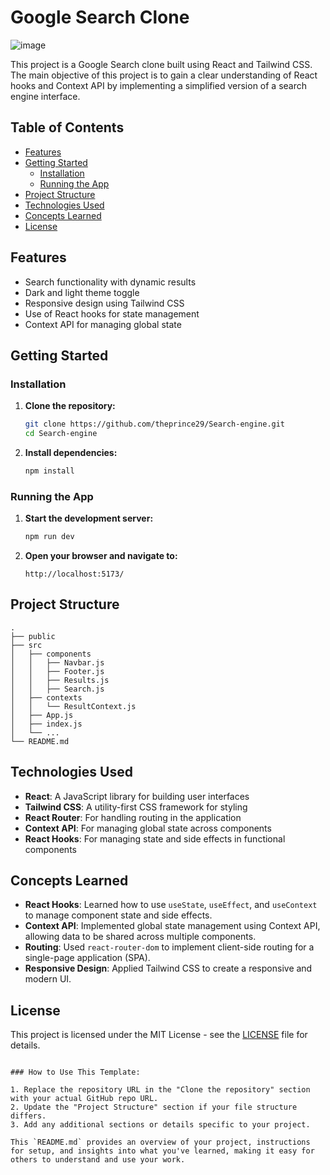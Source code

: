 # Google Search Clone

![image](https://github.com/user-attachments/assets/61f403be-04cb-4fc9-9e8c-275aef3ef515)


This project is a Google Search clone built using React and Tailwind CSS. The main objective of this project is to gain a clear understanding of React hooks and Context API by implementing a simplified version of a search engine interface.

## Table of Contents

- [Features](#features)
- [Getting Started](#getting-started)
  - [Installation](#installation)
  - [Running the App](#running-the-app)
- [Project Structure](#project-structure)
- [Technologies Used](#technologies-used)
- [Concepts Learned](#concepts-learned)
- [License](#license)

## Features

- Search functionality with dynamic results
- Dark and light theme toggle
- Responsive design using Tailwind CSS
- Use of React hooks for state management
- Context API for managing global state

## Getting Started

### Installation

1. **Clone the repository:**

   ```bash
   git clone https://github.com/theprince29/Search-engine.git
   cd Search-engine
   ```

2. **Install dependencies:**

   ```bash
   npm install
   ```

### Running the App

1. **Start the development server:**

   ```bash
   npm run dev
   ```

2. **Open your browser and navigate to:**

   ```
   http://localhost:5173/
   ```

## Project Structure

```
.
├── public
├── src
│   ├── components
│   │   ├── Navbar.js
│   │   ├── Footer.js
│   │   ├── Results.js
│   │   ├── Search.js
│   ├── contexts
│   │   └── ResultContext.js
│   ├── App.js
│   ├── index.js
│   └── ...
└── README.md
```

## Technologies Used

- **React**: A JavaScript library for building user interfaces
- **Tailwind CSS**: A utility-first CSS framework for styling
- **React Router**: For handling routing in the application
- **Context API**: For managing global state across components
- **React Hooks**: For managing state and side effects in functional components

## Concepts Learned

- **React Hooks**: Learned how to use `useState`, `useEffect`, and `useContext` to manage component state and side effects.
- **Context API**: Implemented global state management using Context API, allowing data to be shared across multiple components.
- **Routing**: Used `react-router-dom` to implement client-side routing for a single-page application (SPA).
- **Responsive Design**: Applied Tailwind CSS to create a responsive and modern UI.

## License

This project is licensed under the MIT License - see the [LICENSE](LICENSE) file for details.
```

### How to Use This Template:

1. Replace the repository URL in the "Clone the repository" section with your actual GitHub repo URL.
2. Update the "Project Structure" section if your file structure differs.
3. Add any additional sections or details specific to your project.

This `README.md` provides an overview of your project, instructions for setup, and insights into what you've learned, making it easy for others to understand and use your work.
